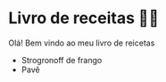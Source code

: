 # Livro de receitas :woman_cook:

Olá! Bem vindo ao meu livro de reicetas

- Strogronoff de frango
- Pavê
